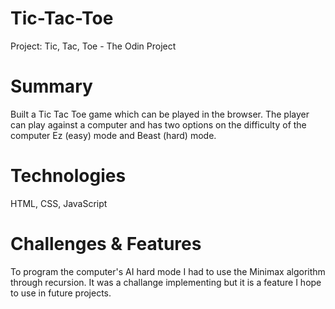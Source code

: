 # Tic-Tac-Toe

Project: Tic, Tac, Toe - The Odin Project

# Summary 

Built a Tic Tac Toe game which can be played in the browser.
The player can play against a computer and has two options on
the difficulty of the computer Ez (easy) mode and Beast (hard) mode.

# Technologies 

HTML, CSS, JavaScript

# Challenges & Features

To program the computer's AI hard mode I had to use the Minimax
algorithm through recursion. It was a challange implementing but it 
is a feature I hope to use in future projects. 